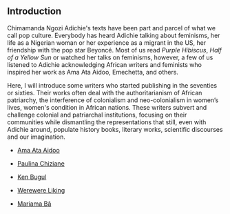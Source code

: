 ## Introduction

Chimamanda Ngozi Adichie's texts have been part and parcel of what we call pop culture. Everybody has heard Adichie talking about feminisms, her life as a Nigerian woman or her experience as a migrant in the US, her friendship with the pop star Beyoncé. Most of us read *Purple Hibiscus*, *Half of a Yellow Sun* or watched her talks on feminisms, however, a few of us listened to Adichie acknowledging African writers and feminists who inspired her work as Ama Ata Aidoo, Emechetta, and others. 

Here, I will introduce some writers who started publishing in the seventies or sixties. Their works often deal with the authoritarianism of African patriarchy, 
the interference of colonialism and neo-colonialism in women’s lives, women's condition in African nations. These writers subvert 
and challenge colonial and patriarchal institutions, focusing on their communities 
while dismantling the representations that still, even with Adichie around, populate history books, literary works, scientific discourses and our imagination.  


- [Ama Ata Aidoo](https://github.com/meyresilva/AfricanWomenLit/blob/main/authors/Aidoo.md)

- [Paulina Chiziane](https://github.com/meyresilva/AfricanWomenLit/blob/main/authors/Chiziane.md)

- [Ken Bugul](https://github.com/meyresilva/AfricanWomenLit/blob/main/authors/KenBugul.md)

- [Werewere Liking](https://github.com/meyresilva/AfricanWomenLit/blob/main/authors/Liking.md)

- [Mariama Bâ](https://github.com/meyresilva/AfricanWomenLit/blob/main/authors/Mariama%20B%C3%A2.md)


